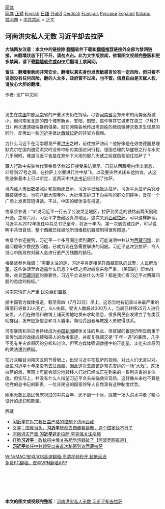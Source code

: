  <!-- 面包屑导航 --> <div class="breadcrumb"><!-- GTranslate: https://gtranslate.io/ -->  <div class="switcher notranslate">  <div class="selected">  <a href="#" onclick="return false;"> 简体</a>  </div>  <div class="option">  <a href="https://www.bannedbook.org" onclick="doGTranslate('zh-CN|zh-CN');jQuery('div.switcher div.selected a').html(jQuery(this).html());return false;" title="简体中文" class="nturl selected"> 简体</a>  <a href="https://www.bannedbook.org/zh-tw/" onclick="doGTranslate('zh-CN|zh-TW');jQuery('div.switcher div.selected a').html(jQuery(this).html());return false;" title="繁體中文" class="nturl"> 正體</a>  <a href="https://www.bannedbook.org/en/" onclick="doGTranslate('zh-CN|en');jQuery('div.switcher div.selected a').html(jQuery(this).html());return false;" title="English" class="nturl"> English</a>  <a href="https://www.bannedbook.org/ja/" onclick="doGTranslate('zh-CN|ja');jQuery('div.switcher div.selected a').html(jQuery(this).html());return false;" title="日本語" class="nturl"> 日語</a>  <a href="https://www.bannedbook.org/ko/" onclick="doGTranslate('zh-CN|ko');jQuery('div.switcher div.selected a').html(jQuery(this).html());return false;" title="한국어" class="nturl"> 한국어</a>  <a href="https://www.bannedbook.org/de/" onclick="doGTranslate('zh-CN|de');jQuery('div.switcher div.selected a').html(jQuery(this).html());return false;" title="Deutsch" class="nturl"> Deutsch</a>  <a href="https://www.bannedbook.org/fr/" onclick="doGTranslate('zh-CN|fr');jQuery('div.switcher div.selected a').html(jQuery(this).html());return false;" title="Français" class="nturl"> Français</a>  <a href="https://www.bannedbook.org/ru/" onclick="doGTranslate('zh-CN|ru');jQuery('div.switcher div.selected a').html(jQuery(this).html());return false;" title="Русский" class="nturl"> Русский</a>  <a href="https://www.bannedbook.org/es/" onclick="doGTranslate('zh-CN|es');jQuery('div.switcher div.selected a').html(jQuery(this).html());return false;" title="Español" class="nturl"> Español</a>  <a href="https://www.bannedbook.org/it/" onclick="doGTranslate('zh-CN|it');jQuery('div.switcher div.selected a').html(jQuery(this).html());return false;" title="Italiano" class="nturl"> Italiano</a>  </div>  </div>      <div class='breadcrumb-sub'><!-- Breadcrumb NavXT 6.3.0 --> <a href="https://www.bannedbook.org/" class="home">禁闻网</a> &gt; <a href="https://www.bannedbook.org/bnews/cbnews/" class="category">中共禁闻</a> &gt; 正文</div></div><h2>河南洪灾私人无数 习近平却去拉萨</h2> <p class="notice"><b>大陆网友注意：本文中的链接除 <a href="https://github.com/bannedbook/fanqiang" >翻墙</a>软件下载和<a href="https://github.com/killgcd/justmysocks/blob/master/README.md">翻墙推荐</a>链接外全部为禁网链接，未翻墙状态下打不开，请勿点击。此为文字版禁闻，欲看图文视频完整版和更多禁闻，请下载<a href="https://github.com/bannedbook/fanqiang">翻墙软件或APP</a>后翻墙上禁闻网。</p><p>备注：翻墙看新闻非常安全，翻墙以真实身份发表敏感言论有一定风险，但只看不说则没有任何风险，翻的人太多，政府管不过来，也不管。信息自由是天赋人权，请放心大胆的翻墙。</b></p>  <div class="entry"> <p>作者: 法广中文网</p> <p></br></p> <p>发生在<span class='wp_keywordlink_affiliate'><a href="https://www.bannedbook.org/" title="中国" target="_blank">中国</a></span>中部<a href="https://www.bannedbook.org/bnews/tag/%e6%b2%b3%e5%8d%97/" class="st_tag internal_tag" rel="tag" title="标签 河南 下的日志">河南</a>省的严重水灾仍在持续。尽管<a href="https://www.bannedbook.org/bnews/tag/%e6%b2%b3%e5%8d%97%e7%9c%81/" class="st_tag internal_tag" rel="tag" title="标签 河南省 下的日志">河南省</a>会郑州市的雨势逐渐减小，但河南省北部的四个城市新乡、安阳、鹤壁、焦作等其它城市在周三（7月21日）再次遭遇极端暴雨侵袭。就在河南各地传出老百姓的微信微博求救求生信息的同时，却传出一些<a href="https://www.bannedbook.org/bnews/tag/%e4%b9%a0%e8%bf%91%e5%b9%b3/" class="st_tag internal_tag" rel="tag" title="标签 习近平 下的日志">习近平</a>抵达<a href="https://www.bannedbook.org/bnews/tag/%e8%a5%bf%e8%97%8f/" class="st_tag internal_tag" rel="tag" title="标签 西藏 下的日志">西藏</a><a href="https://www.bannedbook.org/bnews/tag/%E6%8B%89%E8%90%A8/" class="st_tag internal_tag" rel="tag" title="标签 拉萨 下的日志">拉萨</a>的非官方视频。</p> <p>为什么习近平在河南爆发严重<a href="https://www.bannedbook.org/bnews/tag/%e6%b4%aa%e7%81%be/" class="st_tag internal_tag" rel="tag" title="标签 洪灾 下的日志">洪灾</a>之时，前往拉萨访问？他好像是在效仿德国总理默克尔在国内遭受洪灾时没有中断对美国访问行程。德国总理的华盛顿之行与水灾几乎同时，难道习近平也是在郑州下大雨的那几天或之前就启程前往拉萨了？</p>  <p>藏人行政中央驻台代表格桑坚参22日接受采访表示，日前从西藏境内传出消息，21号到27号之间，在拉萨上空要进行空中禁飞，以及要突然关闭布达拉宫。从这些迹象基本上可以断定，这两天中共<a href="https://www.bannedbook.org/bnews/tag/%E6%80%BB%E4%B9%A6%E8%AE%B0/" class="st_tag internal_tag" rel="tag" title="标签 总书记 下的日志">总书记</a>应已到了拉萨。</p> <p>境内藏人传出数张照片和视频还显示，习近平已经抵达拉萨。习近平从拉萨朵究仓藏装店步出，也在八廓大昭寺外，大批侍卫护卫下向尖叫的群众们挥手，及在一个广场上发表简短讲话。不过，中国的媒体没有报道。</p> <p>格桑坚参说：“听说习近平一行去了公波灵芝地区，拉萨到灵芝的铁路前两天刚刚开通。之前六月，习近平才去藏区青海地区，这次又到<a href="https://www.bannedbook.org/bnews/tag/%e8%a5%bf%e8%97%8f%e6%8b%89%e8%90%a8/" class="st_tag internal_tag" rel="tag" title="标签 西藏拉萨 下的日志">西藏拉萨</a>。可以这样解读，习近平从2012年担任中共总书记至今，将近十年内，第一次到西藏拉萨，可以说明中共很自信，整个西藏已经被他所谓维稳机器控制得很有把握。”</p> <p>格桑坚参还提到，习近平一个多月间连续到藏区，可能说明中共认为<span class='wp_keywordlink'><a href="https://www.bannedbook.org/forum22/" title="自由西藏论坛 西藏人权论坛 西藏问题" target="_blank">西藏问题</a></span>、新疆问题等少数民族问题，已成为现在急需要解决的问题。习近平这次到拉萨，令人担心中国政府对藏人会进行更严厉残酷的镇压。</p>  <p>格桑坚参也强调：“需要关注的是，习近平肯定接见在西藏部队的武警、<span class='wp_keywordlink'><a href="https://www.bannedbook.org/forum2/topic989.html" title="“文化大革命”中的人民解放军" target="_blank">人民解放军</a></span>，这些讲话里会透露什么讯息？中印之间对峙愈来愈严重，（美国的）印太战略，突显<a href="https://www.bannedbook.org/bnews/tag/%e8%a5%bf%e8%97%8f%e9%97%ae%e9%a2%98/" class="st_tag internal_tag" rel="tag" title="标签 西藏问题 下的日志">西藏问题</a>的重要性，习近平会谈些什么内容？都是我们看习近平对西藏问题的态度的指标。”</p> <p>河南灾情扩大严重 民众组织<span class='wp_keywordlink'><a href="https://www.bannedbook.org/forum5/topic42.html" title="萨斯、诚信与自救" target="_blank">自救</a></span></p> <p>据中国官方媒体报道，截至周四（7月22日）早上，这场当地有记录以来最严重的降雨已导致33人死亡，8人失踪，受灾人数超过300万人，当局已转移25万人进行安置。人们在微信和微博上铺天盖地地发布求助信息，很多网民自发建立了各类互助群组，发布应急信息和寻人启事，帮助受困者与救援人员取得联系。</p> <p>河南暴雨和洪灾也持续成为<span class='wp_keywordlink_affiliate'><a href="https://www.bannedbook.org/bnews/cnnews/" title="中国新闻">中国新闻</a></span>媒体关注的焦点，但官媒的报道仍明显侧重于宣传当局的救援成绩和感人的救援事迹，并反复强调这是“千年一遇”的暴雨，几乎不见有关灾难原因的分析和讨论。但官方媒体强调救援中的正能量、淡化灾难原因的做法遭到质疑。</p>  <p>在万众瞩目河南灾区的节骨眼上，出现习近平在拉萨的视频，对此人们无言以对。 据说习近平十年来没有去过西藏，因此这次去应该是预先安排的一场“大戏”。这场拉萨的戏，客观上可能会部分地转移人们对已经或正在到来的一系列灾害的关注度。但实际上，并没有什么人指望习近平会去亲临救灾现场，这好像从来也不算是他党的总书记的职责，一位非民选的国家领导人自然享有这种制度优势。</p> <p>刚用无数民脂民膏庆祝过的中共百年，还不到一个月，就被一场大洪水冲走了精心设计的虚幻和欺骗。</p> <p>西藏</p> <ul class='op-related-articles' title='相关阅读'> <li><a href='https://www.bannedbook.org/bnews/headline/20210723/1592782.html' target='_blank'><b>习近平</b>在对宗教日益严格的控制下访问西藏</a></li> <li><a href='https://www.bannedbook.org/bnews/bannedvideo/20210723/1592749.html' target='_blank'>文睿：国难当头，<b>习近平</b>居然去西藏看跳舞，这个国家快不行了</a></li> <li><a href='https://www.bannedbook.org/bnews/comments/20210723/1592738.html' target='_blank'>河南洪灾严重 <b>习近平</b>避走拉萨 李克强关注杀猪</a></li> <li><a href='https://www.bannedbook.org/bnews/cbnews/20210723/1592715.html' target='_blank'>打脸<b>习近平</b>！政敌把中俄关系肥皂泡戳破了【阿波罗网报道】</a></li> <li><a href='https://www.bannedbook.org/bnews/renquan/xizang/20210723/1592709.html' target='_blank'><b>习近平</b>接任中共领导以来首次秘密到访西藏拉萨</a></li> </ul> <p class="texttj"> <a href="https://github.com/bannedbook/fanqiang/wiki/V2ray%E6%9C%BA%E5%9C%BA" target="_blank">WIN/MAC/安卓/iOS高速翻墙:高清视频秒开,超低延迟</a><br/> <a href="https://github.com/bannedbook/fanqiang/wiki/%E7%A6%81%E9%97%BB%E7%BD%91%E5%AE%89%E5%8D%93%E7%BF%BB%E5%A2%99%E6%96%B0%E9%97%BBAPP" target="_blank">免费PC翻墙、安卓VPN翻墙APP</a></p> <p></br></br><br /> </br></p><a name='sharetosocial'></a>  <div style="margin-bottom:5px;padding-bottom:5px;clear:both"> <div id="archive-pix-1" class="banner-ads"> <!-- AuctionX Display platform tag START --> <div id="26318x728x90x621x_ADSLOT2" clicktrack="%%CLICK_URL_ESC%%"></div> <!-- AuctionX Display platform tag END --> </div> <div id="archive-pix-2" class="banner-ads"> <!-- AuctionX Display platform tag START --> <div id="26315x300x250x621x_ADSLOT2" clicktrack="%%CLICK_URL_ESC%%"></div> <!-- AuctionX Display platform tag END --> </div> </div>  <div id="archive-pix-1" class="banner-ads"> <!-- AuctionX Display platform tag START --> <div id="26318x728x90x621x_ADSLOT3" clicktrack="%%CLICK_URL_ESC%%"></div> <!-- AuctionX Display platform tag END --> </div> <div><b>本文的图文或视频完整版</b>：<a href='https://www.bannedbook.org/bnews/cbnews/20210723/1592783.html'>河南洪灾私人无数 习近平却去拉萨</a></div>  </div><!--END ENTRY--> 